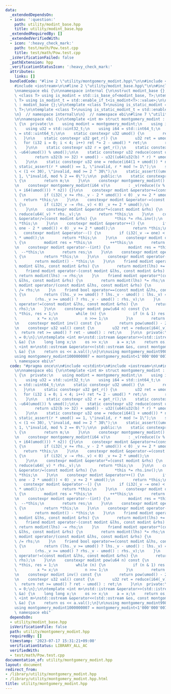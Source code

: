 ```yaml
---
data:
  _extendedDependsOn:
  - icon: ':question:'
    path: utility/modint_base.hpp
    title: utility/modint_base.hpp
  _extendedRequiredBy: []
  _extendedVerifiedWith:
  - icon: ':heavy_check_mark:'
    path: test/math/Pow.test.cpp
    title: test/math/Pow.test.cpp
  _isVerificationFailed: false
  _pathExtension: hpp
  _verificationStatusIcon: ':heavy_check_mark:'
  attributes:
    links: []
  bundledCode: "#line 2 \"utility/montgomery_modint.hpp\"\n\n#include <cstdint>\n\
    #include <iostream>\n\n#line 2 \"utility/modint_base.hpp\"\n\n#include <type_traits>\n\
    \nnamespace ebi {\n\nnamespace internal {\n\nstruct modint_base {};\n\ntemplate\
    \ <class T> using is_modint = std::is_base_of<modint_base, T>;\ntemplate <class\
    \ T> using is_modint_t = std::enable_if_t<is_modint<T>::value>;\n\nstruct static_modint_base\
    \ : modint_base {};\n\ntemplate <class T>\nusing is_static_modint = std::is_base_of<internal::static_modint_base,\
    \ T>;\n\ntemplate <class T>\nusing is_static_modint_t = std::enable_if_t<is_static_modint<T>::value>;\n\
    \n}  // namespace internal\n\n}  // namespace ebi\n#line 7 \"utility/montgomery_modint.hpp\"\
    \n\nnamespace ebi {\n\ntemplate <int m> struct montgomery_modint : internal::static_modint_base\
    \ {\n  private:\n    using modint = montgomery_modint;\n    using i32 = std::int32_t;\n\
    \    using u32 = std::uint32_t;\n    using i64 = std::int64_t;\n    using u64\
    \ = std::uint64_t;\n\n    static constexpr u32 umod() {\n        return m;\n \
    \   }\n\n    static constexpr u32 get_r() {\n        u32 ret = umod();\n     \
    \   for (i32 i = 0; i < 4; i++) ret *= 2 - umod() * ret;\n        return ret;\n\
    \    }\n\n    static constexpr u32 r = get_r();\n    static constexpr u32 n2 =\
    \ -u64(umod()) % umod();\n\n    static constexpr u32 reduce(const u64 &b) {\n\
    \        return u32(b >> 32) + umod() - u32((u64(u32(b) * r) * umod()) >> 32);\n\
    \    }\n\n    static constexpr u32 one = reduce(i64(1 + umod()) * n2);\n\n   \
    \ static_assert(r * umod() == 1, \"invalid, r * mod != 1\");\n    static_assert(umod()\
    \ < (1 << 30), \"invalid, mod >= 2 ^ 30\");\n    static_assert((umod() & 1) ==\
    \ 1, \"invalid, mod % 2 == 0\");\n\n  public:\n    static constexpr int mod()\
    \ {\n        return m;\n    }\n\n    constexpr montgomery_modint() : _v(0) {}\n\
    \n    constexpr montgomery_modint(i64 v)\n        : _v(reduce((v % i64(umod())\
    \ + i64(umod())) * n2)) {}\n\n    constexpr modint &operator+=(const modint &rhs)\
    \ {\n        if (i32(_v += rhs._v - 2 * umod()) < 0) _v += 2 * umod();\n     \
    \   return *this;\n    }\n\n    constexpr modint &operator-=(const modint &rhs)\
    \ {\n        if (i32(_v -= rhs._v) < 0) _v += 2 * umod();\n        return *this;\n\
    \    }\n\n    constexpr modint &operator*=(const modint &rhs) {\n        _v =\
    \ reduce(u64(_v) * rhs._v);\n        return *this;\n    }\n\n    constexpr modint\
    \ &operator/=(const modint &rhs) {\n        *this *= rhs.inv();\n        return\
    \ *this;\n    }\n\n    constexpr modint &operator++() {\n        if (i32(_v +=\
    \ one - 2 * umod()) < 0) _v += 2 * umod();\n        return *this;\n    }\n\n \
    \   constexpr modint &operator--() {\n        if (i32(_v -= one) < 0) _v += 2\
    \ * umod();\n        return *this;\n    }\n\n    constexpr modint operator++(int)\
    \ {\n        modint res = *this;\n        ++*this;\n        return res;\n    }\n\
    \n    constexpr modint operator--(int) {\n        modint res = *this;\n      \
    \  --*this;\n        return res;\n    }\n\n    constexpr modint operator+() const\
    \ {\n        return *this;\n    }\n\n    constexpr modint operator-() const {\n\
    \        return modint() - *this;\n    }\n\n    friend modint operator+(const\
    \ modint &lhs, const modint &rhs) {\n        return modint(lhs) += rhs;\n    }\n\
    \    friend modint operator-(const modint &lhs, const modint &rhs) {\n       \
    \ return modint(lhs) -= rhs;\n    }\n    friend modint operator*(const modint\
    \ &lhs, const modint &rhs) {\n        return modint(lhs) *= rhs;\n    }\n    friend\
    \ modint operator/(const modint &lhs, const modint &rhs) {\n        return modint(lhs)\
    \ /= rhs;\n    }\n    friend bool operator==(const modint &lhs, const modint &rhs)\
    \ {\n        return (lhs._v >= umod() ? lhs._v - umod() : lhs._v) ==\n       \
    \        (rhs._v >= umod() ? rhs._v - umod() : rhs._v);\n    }\n    friend bool\
    \ operator!=(const modint &lhs, const modint &rhs) {\n        return !(lhs ==\
    \ rhs);\n    }\n\n    constexpr modint pow(u64 n) const {\n        modint x =\
    \ *this, res = 1;\n        while (n) {\n            if (n & 1) res *= x;\n   \
    \         x *= x;\n            n >>= 1;\n        }\n        return res;\n    }\n\
    \n    constexpr modint inv() const {\n        return pow(umod() - 2);\n    }\n\
    \n    constexpr u32 val() const {\n        u32 ret = reduce(i64(_v));\n      \
    \  return ret >= umod() ? ret - umod() : ret;\n    }\n\n  private:\n    u32 _v\
    \ = 0;\n};\n\ntemplate <int m>\nstd::istream &operator>>(std::istream &os, montgomery_modint<m>\
    \ &a) {\n    long long x;\n    os >> x;\n    a = x;\n    return os;\n}\ntemplate\
    \ <int m>\nstd::ostream &operator<<(std::ostream &os, const montgomery_modint<m>\
    \ &a) {\n    return os << a.val();\n}\n\nusing montgomery_modint998244353 = montgomery_modint<998244353>;\n\
    using montgomery_modint1000000007 = montgomery_modint<1'000'000'007>;\n\n}  //\
    \ namespace ebi\n"
  code: "#pragma once\n\n#include <cstdint>\n#include <iostream>\n\n#include \"../utility/modint_base.hpp\"\
    \n\nnamespace ebi {\n\ntemplate <int m> struct montgomery_modint : internal::static_modint_base\
    \ {\n  private:\n    using modint = montgomery_modint;\n    using i32 = std::int32_t;\n\
    \    using u32 = std::uint32_t;\n    using i64 = std::int64_t;\n    using u64\
    \ = std::uint64_t;\n\n    static constexpr u32 umod() {\n        return m;\n \
    \   }\n\n    static constexpr u32 get_r() {\n        u32 ret = umod();\n     \
    \   for (i32 i = 0; i < 4; i++) ret *= 2 - umod() * ret;\n        return ret;\n\
    \    }\n\n    static constexpr u32 r = get_r();\n    static constexpr u32 n2 =\
    \ -u64(umod()) % umod();\n\n    static constexpr u32 reduce(const u64 &b) {\n\
    \        return u32(b >> 32) + umod() - u32((u64(u32(b) * r) * umod()) >> 32);\n\
    \    }\n\n    static constexpr u32 one = reduce(i64(1 + umod()) * n2);\n\n   \
    \ static_assert(r * umod() == 1, \"invalid, r * mod != 1\");\n    static_assert(umod()\
    \ < (1 << 30), \"invalid, mod >= 2 ^ 30\");\n    static_assert((umod() & 1) ==\
    \ 1, \"invalid, mod % 2 == 0\");\n\n  public:\n    static constexpr int mod()\
    \ {\n        return m;\n    }\n\n    constexpr montgomery_modint() : _v(0) {}\n\
    \n    constexpr montgomery_modint(i64 v)\n        : _v(reduce((v % i64(umod())\
    \ + i64(umod())) * n2)) {}\n\n    constexpr modint &operator+=(const modint &rhs)\
    \ {\n        if (i32(_v += rhs._v - 2 * umod()) < 0) _v += 2 * umod();\n     \
    \   return *this;\n    }\n\n    constexpr modint &operator-=(const modint &rhs)\
    \ {\n        if (i32(_v -= rhs._v) < 0) _v += 2 * umod();\n        return *this;\n\
    \    }\n\n    constexpr modint &operator*=(const modint &rhs) {\n        _v =\
    \ reduce(u64(_v) * rhs._v);\n        return *this;\n    }\n\n    constexpr modint\
    \ &operator/=(const modint &rhs) {\n        *this *= rhs.inv();\n        return\
    \ *this;\n    }\n\n    constexpr modint &operator++() {\n        if (i32(_v +=\
    \ one - 2 * umod()) < 0) _v += 2 * umod();\n        return *this;\n    }\n\n \
    \   constexpr modint &operator--() {\n        if (i32(_v -= one) < 0) _v += 2\
    \ * umod();\n        return *this;\n    }\n\n    constexpr modint operator++(int)\
    \ {\n        modint res = *this;\n        ++*this;\n        return res;\n    }\n\
    \n    constexpr modint operator--(int) {\n        modint res = *this;\n      \
    \  --*this;\n        return res;\n    }\n\n    constexpr modint operator+() const\
    \ {\n        return *this;\n    }\n\n    constexpr modint operator-() const {\n\
    \        return modint() - *this;\n    }\n\n    friend modint operator+(const\
    \ modint &lhs, const modint &rhs) {\n        return modint(lhs) += rhs;\n    }\n\
    \    friend modint operator-(const modint &lhs, const modint &rhs) {\n       \
    \ return modint(lhs) -= rhs;\n    }\n    friend modint operator*(const modint\
    \ &lhs, const modint &rhs) {\n        return modint(lhs) *= rhs;\n    }\n    friend\
    \ modint operator/(const modint &lhs, const modint &rhs) {\n        return modint(lhs)\
    \ /= rhs;\n    }\n    friend bool operator==(const modint &lhs, const modint &rhs)\
    \ {\n        return (lhs._v >= umod() ? lhs._v - umod() : lhs._v) ==\n       \
    \        (rhs._v >= umod() ? rhs._v - umod() : rhs._v);\n    }\n    friend bool\
    \ operator!=(const modint &lhs, const modint &rhs) {\n        return !(lhs ==\
    \ rhs);\n    }\n\n    constexpr modint pow(u64 n) const {\n        modint x =\
    \ *this, res = 1;\n        while (n) {\n            if (n & 1) res *= x;\n   \
    \         x *= x;\n            n >>= 1;\n        }\n        return res;\n    }\n\
    \n    constexpr modint inv() const {\n        return pow(umod() - 2);\n    }\n\
    \n    constexpr u32 val() const {\n        u32 ret = reduce(i64(_v));\n      \
    \  return ret >= umod() ? ret - umod() : ret;\n    }\n\n  private:\n    u32 _v\
    \ = 0;\n};\n\ntemplate <int m>\nstd::istream &operator>>(std::istream &os, montgomery_modint<m>\
    \ &a) {\n    long long x;\n    os >> x;\n    a = x;\n    return os;\n}\ntemplate\
    \ <int m>\nstd::ostream &operator<<(std::ostream &os, const montgomery_modint<m>\
    \ &a) {\n    return os << a.val();\n}\n\nusing montgomery_modint998244353 = montgomery_modint<998244353>;\n\
    using montgomery_modint1000000007 = montgomery_modint<1'000'000'007>;\n\n}  //\
    \ namespace ebi"
  dependsOn:
  - utility/modint_base.hpp
  isVerificationFile: false
  path: utility/montgomery_modint.hpp
  requiredBy: []
  timestamp: '2023-07-17 15:31:21+09:00'
  verificationStatus: LIBRARY_ALL_AC
  verifiedWith:
  - test/math/Pow.test.cpp
documentation_of: utility/montgomery_modint.hpp
layout: document
redirect_from:
- /library/utility/montgomery_modint.hpp
- /library/utility/montgomery_modint.hpp.html
title: utility/montgomery_modint.hpp
---
```

